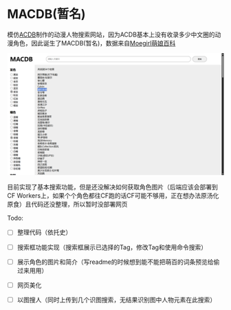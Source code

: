 # MACDB(暂名)

模仿[ACDB](https://www.animecharactersdatabase.com)制作的动漫人物搜索网站，因为ACDB基本上没有收录多少中文圈的动漫角色，因此诞生了MACDB(暂名)，数据来自[Moegirl萌娘百科](https://moegirl.org)

![alt text](/readme/7b01fd846352e094bf5ccc7785440604.png)

目前实现了基本搜索功能，但是还没解决如何获取角色图片（后端应该会部署到CF Workers上，如果个个角色都往CF跑的话CF可能不够用，正在想办法原汤化原食）且代码还没整理，所以暂时没部署网页

Todo:
- [ ] 整理代码（依托史）
- [ ] 搜索框功能实现（搜索框展示已选择的Tag，修改Tag和使用命令搜索）
- [ ] 展示角色的图片和简介（写readme的时候想到能不能把萌百的词条预览给偷过来用用）
- [ ] 网页美化
- [ ] 以图搜人（同时上传到几个识图搜索，无结果识别图中人物元素在此搜索）

